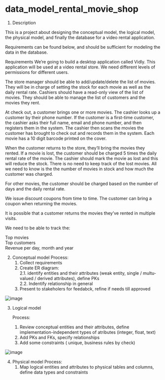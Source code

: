 # data_model_rental_movie_shop

1. Description
   
This is a project about designing the conceptual model, the logical model, the physical model, and finally the database for a video rental application.

Requirements can be found below, and should be sufficient for modeling the data in the database.

Requirements
We’re going to build a desktop application called Vidly. This application will be used at a video rental store. We need different levels of permissions for different users.

The store manager should be able to add/update/delete the list of movies. They will be in charge of setting the stock for each movie as well as the daily rental rate. Cashiers should have a read-only view of the list of movies. They should be able to manage the list of customers and the movies they rent.

At check out, a customer brings one or more movies. The cashier looks up a customer by their phone number. If the customer is a first-time customer, the cashier asks their full name, email and phone number, and then registers them in the system. The cashier then scans the movies the customer has brought to check out and records them in the system. Each movie has a 10 digit barcode printed on the cover.

When the customer returns to the store, they’ll bring the movies they rented. If a movie is lost, the customer should be charged 5 times the daily rental rate of the movie. The cashier should mark the movie as lost and this will reduce the stock. There is no need to keep track of the lost movies. All we need to know is the the number of movies in stock and how much the customer was charged.

For other movies, the customer should be charged based on the number of days and the daily rental rate.

We issue discount coupons from time to time. The customer can bring a coupon when returning the movies.

It is possible that a customer returns the movies they’ve rented in multiple visits.

We need to be able to track the:  

Top movies  
Top customers  
Revenue per day, month and year


2. Conceptual model
      Process:
   1. Collect requirements
   2. Create ER diagram:  
      2.1. identify entities and their attributes (weak entity, single / multu-valued / derived attributes), define PKs  
      2.2. Indentify relationship in general   
   3. Present to stakeholers for feedabck, refine if needs till approved  
      
![image](https://github.com/user-attachments/assets/eccc6347-8ea1-4de8-8857-ed226bf402c7)

3. Logical model

   Process:
   1. Review conceptual entities and their attributes, define implementation-independent types of atributes (integer, float, text)  
   2.  Add PKs and FKs, specify relationships  
   3.  Add some constraints ( unique, business rules by check)   

![image](https://github.com/user-attachments/assets/6f91d080-4c67-43f0-935f-bb24482a411b)

4. Physical model
   Process:
   1. Map logical entities and attributes to physical tables and columns, define data types and constraints   
   

